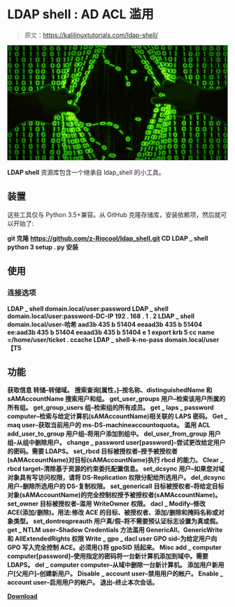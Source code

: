 # LDAP shell : AD ACL 滥用

> 原文：<https://kalilinuxtutorials.com/ldap-shell/>

[![](img//8ced400dd9d0889a8e4f21cd4f4cd0c5.png)](https://blogger.googleusercontent.com/img/b/R29vZ2xl/AVvXsEilO6VTnQ3Wa4eaZUsgu2l-Rz5B_sRRlbspA4gUUID4MkDEMzMpPYR4aJ3uo2RZ5NjCsonobHdX_bT9QkAcdE5BdArw_1wCypppGmeh7MdAE9ae4Y3dV_o_S6MLxBBXOdohGJ_73ivXT4Id44INQLvAFCDyeX4Ws8DvdFis7UHJn9ww_LicFs41aAv4/s728/h92%20(1).png)

**LDAP shell** 资源库包含一个继承自 ldap_shell 的小工具。

## 装置

这些工具仅与 Python 3.5+兼容。从 GitHub 克隆存储库，安装依赖项，然后就可以开始了:

**git 克隆 https://github.com/z-Riocool/ldap_shell.git
CD LDAP _ shell
python 3 setup . py 安装**

## 使用

### 连接选项

**LDAP _ shell domain.local/user:password
LDAP _ shell domain.local/user:password-DC-IP 192 . 168 . 1 . 2
LDAP _ shell domain.local/user-哈希 aad3b 435 b 51404 eeaad3b 435 b 51404 ee:aad3b 435 b 51404 eeaad3b 435 b 51404 e 1
export krb 5 cc name =/home/user/ticket . ccache
LDAP _ shell-k-no-pass domain.local/user【T5**

## 功能

**获取信息
转储–转储域。
搜索查询[属性，]–按名称、distinguishedName 和 sAMAccountName 搜索用户和组。
get_user_groups 用户–检索该用户所属的所有组。
get_group_users 组–检索组的所有成员。
get _ laps _ password computer–检索与给定计算机(sAMAccountName)相关联的 LAPS 密码。
Get _ maq user–获取当前用户的 ms-DS-machineaccountoquota。
滥用 ACL
add_user_to_group 用户组–将用户添加到组中。
del_user_from_group 用户组–从组中删除用户。
change _ password user[password]–尝试更改给定用户的密码。需要 LDAPS。
set_rbcd 目标被授权者–授予被授权者(sAMAccountName)对目标(sAMAccountName)执行 rbcd 的能力。
Clear _ rbcd target–清除基于资源的约束委托配置信息。
set_dcsync 用户–如果您对域对象具有写访问权限，请将 DS-Replication 权限分配给所选用户。
del_dcsync 用户–删除所选用户的 DS-复制权限。
set_genericall 目标被授权者–将给定目标对象(sAMAccountName)的完全控制权授予被授权者(sAMAccountName)。
set_owner 目标被授权者–滥用 WriteOwner 权限。
dacl _ Modify–修改 ACE(添加/删除)。用法:修改 ACE 的目标、被授权者、添加/删除和掩码名称或对象类型。
set_dontreqpreauth 用户真/假–将不需要预认证标志设置为真或假。
get _ NTLM user–Shadow Credentials 方法滥用 GenericAll、GenericWrite 和 AllExtendedRights 权限
Write _ gpo _ dacl user GPO sid–为给定用户向 GPO 写入完全控制 ACE。必须用{}将 gpoSID 括起来。
Misc
add _ computer computer[password]–使用指定的密码将一台新计算机添加到域中。需要 LDAPS。
del _ computer computer–从域中删除一台新计算机。
添加用户新用户[父用户]–创建新用户。
Disable _ account user–禁用用户的帐户。
Enable _ account user–启用用户的帐户。
退出–终止本次会话。**

[**Download**](https://github.com/PShlyundin/ldap_shell)
